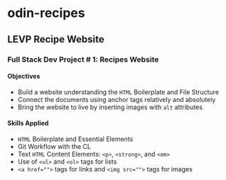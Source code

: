 # odin-recipes
## LEVP Recipe Website
### Full Stack Dev Project # 1: Recipes Website

#### Objectives
- Build a website understanding the `HTML` Boilerplate and File Structure
- Connect the documents using anchor tags relatively and absolutely
- Bring the website to live by inserting images with `alt` attributes

#### Skills Applied
- `HTML` Boilerplate and Essential Elements
- Git Workflow with the CL
- Text `HTML` Content Elements: `<p>`, `<strong>`, and `<em>`
- Use of `<ul>` and `<ol>` tags for lists
- `<a href="">` tags for links and `<img src="">` tags for images

